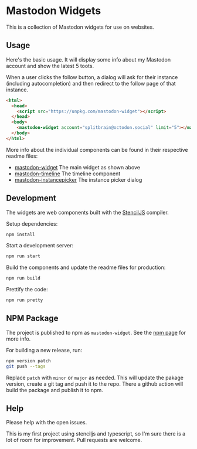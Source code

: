 # Mastodon Widgets

This is a collection of Mastodon widgets for use on websites.

## Usage

Here's the basic usage. It will display some info about my Mastodon account and show the latest 5 toots.

When a user clicks the follow button, a dialog will ask for their instance (including autocompletion) and then redirect to the follow page of that instance.

```html
<html>
  <head>
    <script src="https://unpkg.com/mastodon-widget"></script>
  </head>
  <body>
    <mastodon-widget account="splitbrain@octodon.social" limit="5"></mastodon-widget>
  </body>
</html>
```

More info about the individual components can be found in their respective readme files:

- [mastodon-widget](src/components/mastodon-widget/readme.md) The main widget as shown above
- [mastodon-timeline](src/components/mastodon-timeline/readme.md) The timeline component
- [mastodon-instancepicker](src/components/mastodon-instancepicker/readme.md) The instance picker dialog

## Development

The widgets are web components built with the [StencilJS](https://stenciljs.com/) compiler.

Setup dependencies:

```bash
npm install
```

Start a development server:

```bash
npm run start
```

Build the components and update the readme files for production:

```bash
npm run build
```

Prettify the code:

```bash
npm run pretty
```

## NPM Package

The project is published to npm as `mastodon-widget`. See the [npm page](https://www.npmjs.com/package/mastodon-widget) for more info.

For building a new release, run:

```bash
npm version patch
git push --tags
```

Replace `patch` with `minor` or `major` as needed. This will update the pakage version, create a git tag and push it to the repo. There a github action will build the package and publish it to npm.

## Help

Please help with the open issues.

This is my first project using stenciljs and typescript, so I'm sure there is a lot of room for improvement. Pull requests are welcome.

